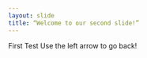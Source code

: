 ```yaml
---
layout: slide
title: “Welcome to our second slide!”
---
```

First Test
Use the left arrow to go back!
